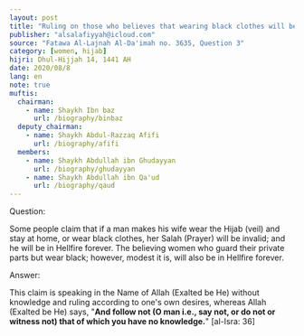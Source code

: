 ```yaml
---
layout: post
title: "Ruling on those who believes that wearing black clothes will be in Hellfire forever"
publisher: "alsalafiyyah@icloud.com"
source: "Fatawa Al-Lajnah Al-Da'imah no. 3635, Question 3"
category: [women, hijab]
hijri: Dhul-Hijjah 14, 1441 AH
date: 2020/08/8
lang: en
note: true
muftis:
  chairman: 
    - name: Shaykh Ibn baz
      url: /biography/binbaz
  deputy_chairman:
    - name: Shaykh Abdul-Razzaq Afifi
      url: /biography/afifi
  members: 
    - name: Shaykh Abdullah ibn Ghudayyan
      url: /biography/ghudayyan
    - name: Shaykh Abdullah ibn Qa'ud
      url: /biography/qaud
---
```


Question: 

Some people claim that if a man makes his wife wear the Hijab (veil) and stay at home, or wear black clothes, her Salah (Prayer) will be invalid; and he will be in Hellfire forever. The believing women who guard their private parts but wear black; however, modest it is, will also be in Hellfire forever.

Answer: 

This claim is speaking in the Name of Allah (Exalted be He) without knowledge and ruling according to one's own desires, whereas Allah (Exalted be He) says, "**And follow not (O man i.e., say not, or do not or witness not) that of which you have no knowledge.**" [al-Isra: 36]
